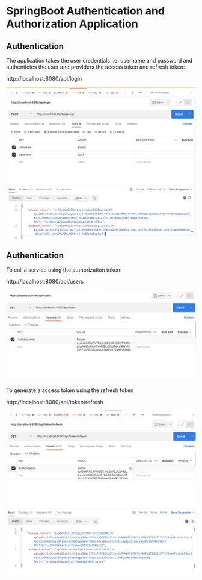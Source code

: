 # SpringBoot Authentication and Authorization Application

## Authentication

The application takes the user credentials i.e. username and password and authentictes the user and providers the access token and refresh token:

http://localhost:8080/api/login

![Authentication](images/Authentication.png)

## Authentication

To call a service using the authorization token:

http://localhost:8080/api/users

![Accessig Resource](images/AccessingResource.png)


To generate a access token using the refresh token

http://localhost:8080/api/token/refresh

![Using Refresh Token](images/RefreshToken.png)

